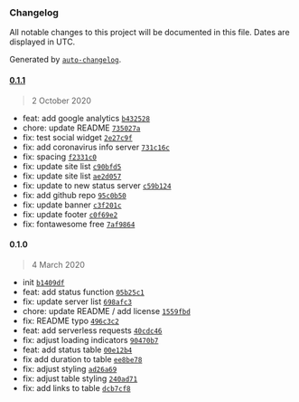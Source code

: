 ### Changelog

All notable changes to this project will be documented in this file. Dates are displayed in UTC.

Generated by [`auto-changelog`](https://github.com/CookPete/auto-changelog).

#### [0.1.1](https://github.com/ICJIA/icjia-status/compare/0.1.0...0.1.1)

> 2 October 2020

- feat: add google analytics [`b432528`](https://github.com/ICJIA/icjia-status/commit/b4325286734c5ca5eb42c9de835750d7b074c5cd)
- chore: update README [`735027a`](https://github.com/ICJIA/icjia-status/commit/735027a1701f24a04f6ffed3239abb1e5e449871)
- fix: test social widget [`2e27c9f`](https://github.com/ICJIA/icjia-status/commit/2e27c9f0ff383cde618fbff50c2d8295fae5c833)
- fix: add coronavirus info server [`731c16c`](https://github.com/ICJIA/icjia-status/commit/731c16c4dce8317f2069543d3dea3aa07f56744f)
- fix: spacing [`f2331c0`](https://github.com/ICJIA/icjia-status/commit/f2331c0cf2f99f08dbfcdf1f65aac99bb15a6a96)
- fix: update site list [`c90bfd5`](https://github.com/ICJIA/icjia-status/commit/c90bfd5a95fced35d323a367822b8c787e757036)
- fix: update site list [`ae2d057`](https://github.com/ICJIA/icjia-status/commit/ae2d057de3129470185f24c741593a8a644b9ee6)
- fix: update to new status server [`c59b124`](https://github.com/ICJIA/icjia-status/commit/c59b124843199300a3afec58cd535fb10ed497ec)
- fix: add github repo [`95c0b50`](https://github.com/ICJIA/icjia-status/commit/95c0b50510eb1d78b83f3fff37e5cf53bab65a34)
- fix: update banner [`c3f201c`](https://github.com/ICJIA/icjia-status/commit/c3f201ccec28daf88c35ab842fdced9a1267a3bb)
- fix: update footer [`c0f69e2`](https://github.com/ICJIA/icjia-status/commit/c0f69e21a4f2ac05df60fc7bcb17c6823ac8eca2)
- fix: fontawesome free [`7af9864`](https://github.com/ICJIA/icjia-status/commit/7af9864762109c798c1054bda1f7ea256206c883)

#### 0.1.0

> 4 March 2020

- init [`b1409df`](https://github.com/ICJIA/icjia-status/commit/b1409df46c43034ba1887f1b661c313cb9f1bff3)
- feat:  add status function [`05b25c1`](https://github.com/ICJIA/icjia-status/commit/05b25c15800d48e710db997dfbb7cb8fed1d49af)
- fix: update server list [`698afc3`](https://github.com/ICJIA/icjia-status/commit/698afc32423bc67d07bc9fb296c33683f77f3481)
- chore: update README / add license [`1559fbd`](https://github.com/ICJIA/icjia-status/commit/1559fbd689e1e930d940f281f9b277b6d9af3eb1)
- fix: README typo [`496c3c2`](https://github.com/ICJIA/icjia-status/commit/496c3c29f6212e6f23a0a550165211a7d89d31e6)
- feat: add serverless requests [`40cdc46`](https://github.com/ICJIA/icjia-status/commit/40cdc4685eb3bc709235ae20af5923c2f760c160)
- fix: adjust loading indicators [`90470b7`](https://github.com/ICJIA/icjia-status/commit/90470b7046d7f02436a7ead54e62556dea29f6b1)
- feat: add status table [`00e12b4`](https://github.com/ICJIA/icjia-status/commit/00e12b403f02668acdb844e92f997a316fb59026)
- fix add  duration to table [`ee8be78`](https://github.com/ICJIA/icjia-status/commit/ee8be7874cb410707b00818e2fcc3a87518289b9)
- fix: adjust styling [`ad26a69`](https://github.com/ICJIA/icjia-status/commit/ad26a6991c1d3289652c92c5a50681827967a7fe)
- fix: adjust table styling [`240ad71`](https://github.com/ICJIA/icjia-status/commit/240ad719a8a632da8497fb39587a8d47ece66794)
- fix: add links to table [`dcb7cf8`](https://github.com/ICJIA/icjia-status/commit/dcb7cf85d00b9e2d8720fd8876358667a91bf2f4)
